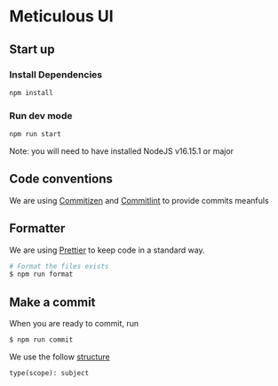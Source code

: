 # Meticulous UI

## Start up

### Install Dependencies

```bash
npm install
```

### Run dev mode

```bash
npm run start
```

Note: you will need to have installed NodeJS v16.15.1 or major

## Code conventions

We are using [Commitizen](http://commitizen.github.io/cz-cli/) and [Commitlint](https://commitlint.js.org/#/) to provide commits meanfuls

## Formatter

We are using [Prettier](https://prettier.io/) to keep code in a standard way.

```bash
# Format the files exists
$ npm run format
```

## Make a commit

When you are ready to commit, run

```bash
$ npm run commit
```

We use the follow [structure](https://commitlint.js.org/#/concepts-commit-conventions)

```
type(scope): subject
```

